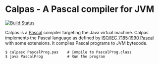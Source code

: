 # Calpas - A Pascal compiler for JVM

[![Build Status](https://img.shields.io/github/workflow/status/rkaippully/calpas/CI/main)](https://github.com/rkaippully/calpas/actions?query=workflow%3A%22CI%22+branch%3Amain)

Calpas is a [Pascal](https://en.wikipedia.org/wiki/Pascal_(programming_language)) compiler targeting the Java virtual
machine. Calpas implements the Pascal language as defined by [ISO/IEC 7185:1990
Pascal](https://web.archive.org/web/20160127044422/http://pascal-central.com/docs/iso7185.pdf) with some extensions. It
compiles Pascal programs to JVM bytecode.

```shell
$ calpasc PascalProg.pas    # Compile to PascalProg.class
$ java PascalProg           # Run the program
```
